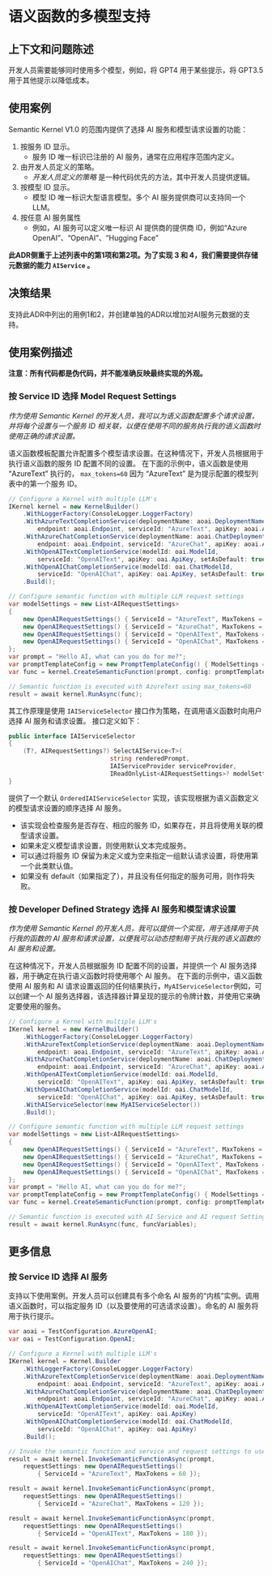 
# 语义函数的多模型支持

## 上下文和问题陈述

开发人员需要能够同时使用多个模型，例如，将 GPT4 用于某些提示，将 GPT3.5 用于其他提示以降低成本。

## 使用案例

Semantic Kernel V1.0 的范围内提供了选择 AI 服务和模型请求设置的功能：

1. 按服务 ID 显示。
   - 服务 ID 唯一标识已注册的 AI 服务，通常在应用程序范围内定义。
1. 由开发人员定义的策略。
   -  _开发人员定义的策略_ 是一种代码优先的方法，其中开发人员提供逻辑。
1. 按模型 ID 显示。
   - 模型 ID 唯一标识大型语言模型。多个 AI 服务提供商可以支持同一个 LLM。
1. 按任意 AI 服务属性
   - 例如，AI 服务可以定义唯一标识 AI 提供商的提供商 ID，例如“Azure OpenAI”、“OpenAI”、“Hugging Face”

**此ADR侧重于上述列表中的第1项和第2项。为了实现 3 和 4，我们需要提供存储元数据的能力 `AIService` 。**

## 决策结果

支持此ADR中列出的用例1和2，并创建单独的ADR以增加对AI服务元数据的支持。

## 使用案例描述

**注意：所有代码都是伪代码，并不能准确反映最终实现的外观。**

### 按 Service ID 选择 Model Request Settings

_作为使用 Semantic Kernel 的开发人员，我可以为语义函数配置多个请求设置，并将每个设置与一个服务 ID 相关联，以便在使用不同的服务执行我的语义函数时使用正确的请求设置。_

语义函数模板配置允许配置多个模型请求设置。在这种情况下，开发人员根据用于执行语义函数的服务 ID 配置不同的设置。
在下面的示例中，语义函数是使用 “AzureText” 执行的， `max_tokens=60` 因为 “AzureText” 是为提示配置的模型列表中的第一个服务 ID。

```csharp
// Configure a Kernel with multiple LLM's
IKernel kernel = new KernelBuilder()
    .WithLoggerFactory(ConsoleLogger.LoggerFactory)
    .WithAzureTextCompletionService(deploymentName: aoai.DeploymentName,
        endpoint: aoai.Endpoint, serviceId: "AzureText", apiKey: aoai.ApiKey)
    .WithAzureChatCompletionService(deploymentName: aoai.ChatDeploymentName,
        endpoint: aoai.Endpoint, serviceId: "AzureChat", apiKey: aoai.ApiKey)
    .WithOpenAITextCompletionService(modelId: oai.ModelId,
        serviceId: "OpenAIText", apiKey: oai.ApiKey, setAsDefault: true)
    .WithOpenAIChatCompletionService(modelId: oai.ChatModelId,
        serviceId: "OpenAIChat", apiKey: oai.ApiKey, setAsDefault: true)
    .Build();

// Configure semantic function with multiple LLM request settings
var modelSettings = new List<AIRequestSettings>
{
    new OpenAIRequestSettings() { ServiceId = "AzureText", MaxTokens = 60 },
    new OpenAIRequestSettings() { ServiceId = "AzureChat", MaxTokens = 120 },
    new OpenAIRequestSettings() { ServiceId = "OpenAIText", MaxTokens = 180 },
    new OpenAIRequestSettings() { ServiceId = "OpenAIChat", MaxTokens = 240 }
};
var prompt = "Hello AI, what can you do for me?";
var promptTemplateConfig = new PromptTemplateConfig() { ModelSettings = modelSettings };
var func = kernel.CreateSemanticFunction(prompt, config: promptTemplateConfig, "HelloAI");

// Semantic function is executed with AzureText using max_tokens=60
result = await kernel.RunAsync(func);
```

其工作原理是使用 `IAIServiceSelector` 接口作为策略，在调用语义函数时向用户选择 AI 服务和请求设置。
接口定义如下：

```csharp
public interface IAIServiceSelector
{
    (T?, AIRequestSettings?) SelectAIService<T>(
                            string renderedPrompt,
                            IAIServiceProvider serviceProvider,
                            IReadOnlyList<AIRequestSettings>? modelSettings) where T : IAIService;
}
```

提供了一个默认 `OrderedIAIServiceSelector` 实现，该实现根据为语义函数定义的模型请求设置的顺序选择 AI 服务。

- 该实现会检查服务是否存在、相应的服务 ID，如果存在，并且将使用关联的模型请求设置。
- 如果未定义模型请求设置，则使用默认文本完成服务。
- 可以通过将服务 ID 保留为未定义或为空来指定一组默认请求设置，将使用第一个此类默认值。
- 如果没有 default（如果指定了），并且没有任何指定的服务可用，则作将失败。

### 按 Developer Defined Strategy 选择 AI 服务和模型请求设置

_作为使用 Semantic Kernel 的开发人员，我可以提供一个实现，用于选择用于执行我的函数的 AI 服务和请求设置，以便我可以动态控制用于执行我的语义函数的 AI 服务和设置。_

在这种情况下，开发人员根据服务 ID 配置不同的设置，并提供一个 AI 服务选择器，用于确定在执行语义函数时将使用哪个 AI 服务。
在下面的示例中，语义函数使用 AI 服务和 AI 请求设置返回的任何结果执行，`MyAIServiceSelector`例如，可以创建一个 AI 服务选择器，该选择器计算呈现的提示的令牌计数，并使用它来确定要使用的服务。

```csharp
// Configure a Kernel with multiple LLM's
IKernel kernel = new KernelBuilder()
    .WithLoggerFactory(ConsoleLogger.LoggerFactory)
    .WithAzureTextCompletionService(deploymentName: aoai.DeploymentName,
        endpoint: aoai.Endpoint, serviceId: "AzureText", apiKey: aoai.ApiKey)
    .WithAzureChatCompletionService(deploymentName: aoai.ChatDeploymentName,
        endpoint: aoai.Endpoint, serviceId: "AzureChat", apiKey: aoai.ApiKey)
    .WithOpenAITextCompletionService(modelId: oai.ModelId,
        serviceId: "OpenAIText", apiKey: oai.ApiKey, setAsDefault: true)
    .WithOpenAIChatCompletionService(modelId: oai.ChatModelId,
        serviceId: "OpenAIChat", apiKey: oai.ApiKey, setAsDefault: true)
    .WithAIServiceSelector(new MyAIServiceSelector())
    .Build();

// Configure semantic function with multiple LLM request settings
var modelSettings = new List<AIRequestSettings>
{
    new OpenAIRequestSettings() { ServiceId = "AzureText", MaxTokens = 60 },
    new OpenAIRequestSettings() { ServiceId = "AzureChat", MaxTokens = 120 },
    new OpenAIRequestSettings() { ServiceId = "OpenAIText", MaxTokens = 180 },
    new OpenAIRequestSettings() { ServiceId = "OpenAIChat", MaxTokens = 240 }
};
var prompt = "Hello AI, what can you do for me?";
var promptTemplateConfig = new PromptTemplateConfig() { ModelSettings = modelSettings };
var func = kernel.CreateSemanticFunction(prompt, config: promptTemplateConfig, "HelloAI");

// Semantic function is executed with AI Service and AI request Settings dynamically determined
result = await kernel.RunAsync(func, funcVariables);
```

## 更多信息

### 按 Service ID 选择 AI 服务

支持以下使用案例。开发人员可以创建具有多个命名 AI 服务的“内核”实例。调用语义函数时，可以指定服务 ID（以及要使用的可选请求设置）。命名的 AI 服务将用于执行提示。

```csharp
var aoai = TestConfiguration.AzureOpenAI;
var oai = TestConfiguration.OpenAI;

// Configure a Kernel with multiple LLM's
IKernel kernel = Kernel.Builder
    .WithLoggerFactory(ConsoleLogger.LoggerFactory)
    .WithAzureTextCompletionService(deploymentName: aoai.DeploymentName,
        endpoint: aoai.Endpoint, serviceId: "AzureText", apiKey: aoai.ApiKey)
    .WithAzureChatCompletionService(deploymentName: aoai.ChatDeploymentName,
        endpoint: aoai.Endpoint, serviceId: "AzureChat", apiKey: aoai.ApiKey)
    .WithOpenAITextCompletionService(modelId: oai.ModelId,
        serviceId: "OpenAIText", apiKey: oai.ApiKey)
    .WithOpenAIChatCompletionService(modelId: oai.ChatModelId,
        serviceId: "OpenAIChat", apiKey: oai.ApiKey)
    .Build();

// Invoke the semantic function and service and request settings to use
result = await kernel.InvokeSemanticFunctionAsync(prompt,
    requestSettings: new OpenAIRequestSettings()
        { ServiceId = "AzureText", MaxTokens = 60 });

result = await kernel.InvokeSemanticFunctionAsync(prompt,
    requestSettings: new OpenAIRequestSettings()
        { ServiceId = "AzureChat", MaxTokens = 120 });

result = await kernel.InvokeSemanticFunctionAsync(prompt,
    requestSettings: new OpenAIRequestSettings()
        { ServiceId = "OpenAIText", MaxTokens = 180 });

result = await kernel.InvokeSemanticFunctionAsync(prompt,
    requestSettings: new OpenAIRequestSettings()
        { ServiceId = "OpenAIChat", MaxTokens = 240 });
```
